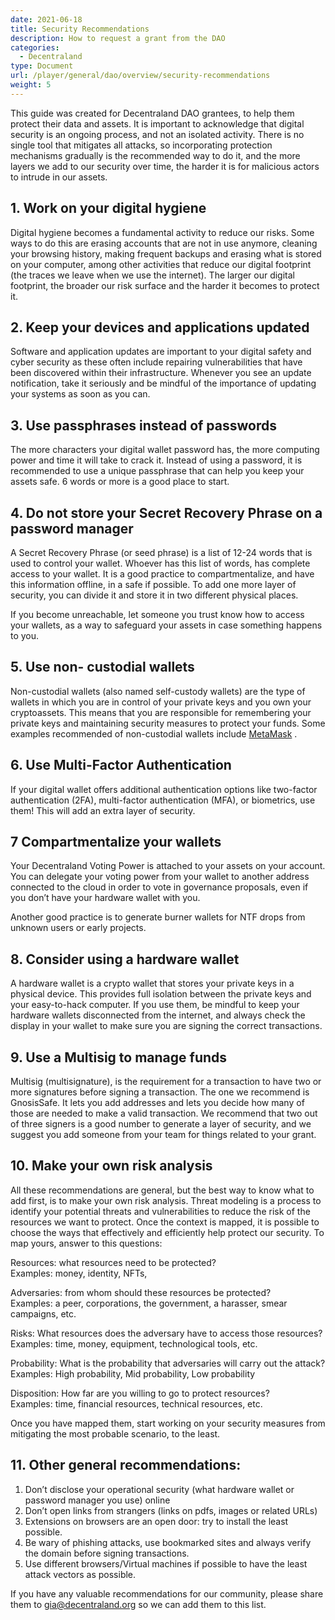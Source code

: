 ```yaml
---
date: 2021-06-18
title: Security Recommendations
description: How to request a grant from the DAO
categories:
  - Decentraland
type: Document
url: /player/general/dao/overview/security-recommendations
weight: 5
---
```


This guide was created for Decentraland DAO grantees, to help them protect their data and assets. It is important to acknowledge that digital security is an ongoing process, and not an isolated activity. There is no single tool that mitigates all attacks, so incorporating protection mechanisms gradually is the recommended way to do it, and the more layers we add to our security over time, the harder it is for malicious actors to intrude in our assets. 


## 1. Work on your digital hygiene

Digital hygiene becomes a fundamental activity to reduce our risks. Some ways to do this are erasing accounts that are not in use anymore, cleaning your browsing history, making frequent backups and erasing what is stored on your computer, among other activities that reduce our digital footprint (the traces we leave when we use the internet). The larger our digital footprint, the broader our risk surface and the harder it becomes to protect it.

## 2. Keep your devices and applications updated

Software and application updates are important to your digital safety and cyber security as these often include repairing vulnerabilities that have been discovered within their infrastructure. Whenever you see an update notification, take it seriously and be mindful of the importance of updating your systems as soon as you can. 


## 3. Use passphrases instead of passwords

The more characters your digital wallet password has, the more computing power and time it will take to crack it. Instead of using a password, it is recommended to use a unique passphrase that can help you keep your assets safe. 6 words or more is a good place to start. 

## 4. Do not store your Secret Recovery Phrase on a password manager

A Secret Recovery Phrase (or seed phrase) is a list of 12-24 words that is used to control your wallet. Whoever has this list of words, has complete access to your wallet. It is a good practice to compartmentalize, and have this information offline, in a safe if possible. To add one more layer of security, you can divide it and store it in two different physical places. 

If you become unreachable, let someone you trust know how to access your wallets, as a way to safeguard your assets in case something happens to you. 


## 5. Use non- custodial wallets

Non-custodial wallets (also named self-custody wallets) are the type of wallets in which you are in control of your private keys and you own your cryptoassets. This means that you are responsible for remembering your private keys and maintaining security measures to protect your funds. Some examples recommended of non-custodial wallets include [MetaMask](https://metamask.io/) .


## 6. Use Multi-Factor Authentication

If your digital wallet offers additional authentication options like two-factor authentication (2FA), multi-factor authentication (MFA), or biometrics, use them! This will add an extra layer of security.

## 7 Compartmentalize your wallets

Your Decentraland Voting Power is attached to your assets on your account. You can delegate your voting power from your wallet to another address connected to the cloud in order to vote in governance proposals, even if you don’t have your hardware wallet with you.

Another good practice is to generate burner wallets for NTF drops from unknown users or early projects. 

## 8. Consider using a hardware wallet

A hardware wallet is a crypto wallet that stores your private keys in a physical device. This provides full isolation between the private keys and your easy-to-hack computer. If you use them, be mindful to keep your hardware wallets disconnected from the internet, and always check the display in your wallet to make sure you are signing the correct transactions.

## 9. Use a Multisig to manage funds
Multisig (multisignature), is the requirement for a transaction to have two or more signatures before signing a transaction. The one we recommend is GnosisSafe. It lets you add addresses and lets you decide how many of those are needed to make a valid transaction. We recommend that two out of three signers is a good number to generate a layer of security, and we suggest you add someone from your team for things related to your grant.

## 10. Make your own risk analysis

All these recommendations are general, but the best way to know what to add first, is to make your own risk analysis. Threat modeling is a process to identify your potential threats and vulnerabilities to reduce the risk of the resources we want to protect. Once the context is mapped, it is possible to choose the ways that effectively and efficiently help protect our security. To map yours, answer to this questions:

Resources: what resources need to be protected?  
Examples: money, identity, NFTs,  

Adversaries: from whom should these resources be protected?  
Examples: a peer, corporations, the government, a harasser, smear campaigns, etc. 

Risks: What resources does the adversary have to access those resources?  
Examples: time, money, equipment, technological tools, etc. 

Probability: What is the probability that adversaries will carry out the attack?  
Examples: High probability, Mid probability, Low probability

Disposition: How far are you willing to go to protect resources?  
Examples: time, financial resources, technical resources, etc.

Once you have mapped them, start working on your security measures from mitigating the most probable scenario, to the least.

## 11. Other general recommendations:
1. Don’t disclose your operational security (what hardware wallet or password manager you use) online
2. Don’t open links from strangers (links on pdfs, images or related URLs)
3. Extensions on browsers are an open door: try to install the least possible.
4. Be wary of phishing attacks, use bookmarked sites and always verify the domain before signing transactions. 
5. Use different browsers/Virtual machines if possible to have the least attack vectors as possible.


If you have any valuable recommendations for our community, please share them to [gia@decentraland.org](mailto:gia@decentraland.org) so we can add them to this list.
